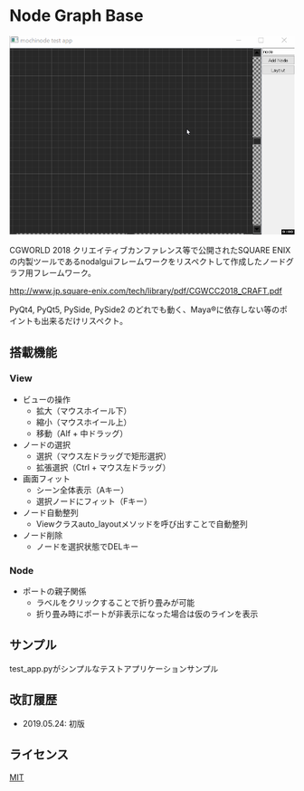 # Node Graph Base

![NodeTool](/images/01.gif)

CGWORLD 2018 クリエイティブカンファレンス等で公開されたSQUARE ENIXの内製ツールであるnodalguiフレームワークをリスペクトして作成したノードグラフ用フレームワーク。

http://www.jp.square-enix.com/tech/library/pdf/CGWCC2018_CRAFT.pdf

PyQt4, PyQt5, PySide, PySide2 のどれでも動く、Maya®に依存しない等のポイントも出来るだけリスペクト。

## 搭載機能

### View
* ビューの操作
  - 拡大（マウスホイール下）
  - 縮小（マウスホイール上）
  - 移動（Alf + 中ドラッグ）
* ノードの選択
  - 選択（マウス左ドラッグで矩形選択）
  - 拡張選択（Ctrl + マウス左ドラッグ）
* 画面フィット
  - シーン全体表示（Aキー）
  - 選択ノードにフィット（Fキー）
* ノード自動整列
  - Viewクラスauto_layoutメソッドを呼び出すことで自動整列
* ノード削除
  - ノードを選択状態でDELキー
  
  
### Node
* ポートの親子関係
  - ラベルをクリックすることで折り畳みが可能
  - 折り畳み時にポートが非表示になった場合は仮のラインを表示
  
  
  
## サンプル

test_app.pyがシンプルなテストアプリケーションサンプル


## 改訂履歴
* 2019.05.24: 初版

## ライセンス

[MIT](https://github.com/mochio326/mochinode/blob/master/LICENSE)
